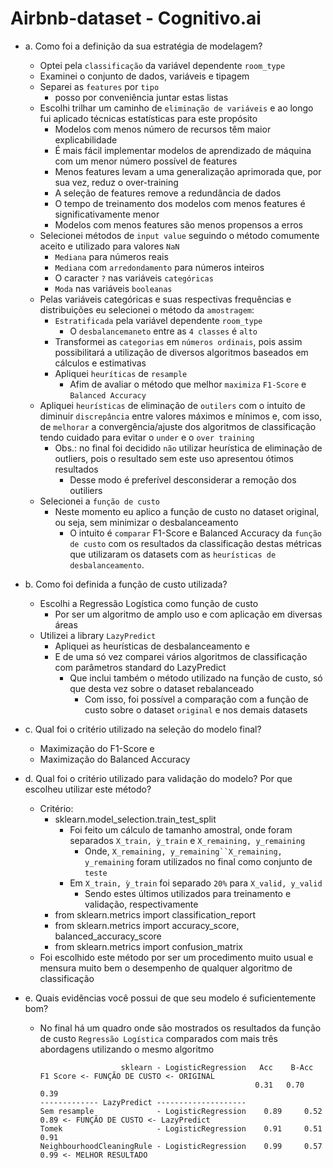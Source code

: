 # Airbnb-dataset - Cognitivo.ai  

- a. Como foi a definição da sua estratégia de modelagem?  
    - Optei pela `classificação` da variável dependente `room_type`
    - Examinei o conjunto de dados, variáveis e tipagem  
    - Separei as `features` por `tipo`  
        - posso por conveniência juntar estas listas  
    - Escolhi trilhar um caminho de `eliminação de variáveis` e ao longo fui aplicado técnicas estatísticas para este propósito  
        - Modelos com menos número de recursos têm maior explicabilidade  
        - É mais fácil implementar modelos de aprendizado de máquina com um menor número possível de features  
        - Menos features levam a uma generalização aprimorada que, por sua vez, reduz o over-training  
        - A seleção de features remove a redundância de dados  
        - O tempo de treinamento dos modelos com menos features é significativamente menor   
        - Modelos com menos features são menos propensos a erros     
    - Selecionei métodos de `input value` seguindo o método comumente aceito e utilizado para valores `NaN`  
        - `Mediana` para números reais    
        - `Mediana` com `arredondamento` para números inteiros    
        - O caracter `?` nas variáveis `categóricas`    
        - `Moda` nas variáveis `booleanas`  
    - Pelas variáveis categóricas e suas respectivas frequências e distribuições eu selecionei o método da `amostragem`:  
        - `Estratificada` pela variável dependente `room_type`  
            - O `desbalancemaneto` entre as `4 classes` é `alto`   
        - Transformei as `categorias` em `números ordinais`, pois assim possibilitará a utilização de diversos algoritmos baseados em cálculos e estimativas   
        - Apliquei `heuríticas` de `resample`  
            - Afim de avaliar o método que melhor `maximiza` `F1-Score` e `Balanced Accuracy`    
    - Apliquei `heurísticas` de eliminação de `outilers` com o intuito de diminuir `discrepância` entre valores máximos e mínimos e, com isso, de `melhorar` a convergência/ajuste dos algoritmos de classificação tendo cuidado para evitar o `under` e o `over training`   
        - Obs.: no final foi decidido `não` utilizar heurística de eliminação de outliers, pois o resultado sem este uso apresentou ótimos resultados  
            - Desse modo é preferível desconsiderar a remoção dos outiliers    
    - Selecionei a `função de custo`  
        - Neste momento eu aplico a função de custo no dataset original, ou seja, sem minimizar o desbalanceamento   
            - O intuito é `comparar` F1-Score e Balanced Accuracy da `função de custo` com os resultados da classificação destas métricas que utilizaram os datasets com as `heurísticas de desbalanceamento`. 
    

- b. Como foi definida a função de custo utilizada?  
    - Escolhi a Regressão Logística como função de custo  
        - Por ser um algoritmo de amplo uso e com aplicação em diversas áreas    
    - Utilizei a library `LazyPredict`  
        - Apliquei as heurísticas de desbalanceamento e   
        - E de uma só vez comparei vários algoritmos de classificação com parâmetros standard do LazyPredict   
            - Que inclui também o método utilizado na função de custo, só que desta vez sobre o dataset rebalanceado   
                - Com isso, foi possível a comparação com a função de custo sobre o dataset `original` e nos demais datasets     

- c. Qual foi o critério utilizado na seleção do modelo final?  
    - Maximização do F1-Score e  
    - Maximização do Balanced Accuracy  

- d. Qual foi o critério utilizado para validação do modelo? Por que escolheu utilizar este método?  
    - Critério: 
        - sklearn.model_selection.train_test_split  
            - Foi feito um cálculo de tamanho amostral, onde foram separados `X_train, ỳ_train` e `X_remaining, y_remaining`  
                - Onde, `X_remaining, y_remaining``X_remaining, y_remaining` foram utilizados no final como conjunto de `teste`  
            - Em `X_train, ỳ_train` foi separado `20%` para `X_valid, y_valid`  
                - Sendo estes últimos utilizados para treinamento e validação, respectivamente  
        - from sklearn.metrics import classification_report  
        - from sklearn.metrics import accuracy_score, balanced_accuracy_score  
        - from sklearn.metrics import confusion_matrix  
    - Foi escolhido este método por ser um procedimento muito usual e mensura muito bem o desempenho de qualquer algoritmo de classificação  

- e. Quais evidências você possui de que seu modelo é suficientemente bom?  
    - No final há um quadro onde são mostrados os resultados da função de custo `Regressão Logística` comparados com mais três abordagens utilizando o mesmo algoritmo
    
                            sklearn - LogisticRegression   Acc    B-Acc   F1 Score <- FUNÇÃO DE CUSTO <- ORIGINAL  
                                                          0.31   0.70     0.39  
          ------------- LazyPredict -------------------- 
          Sem resample              - LogisticRegression	0.89	 0.52	    0.89 <- FUNÇÃO DE CUSTO <- LazyPredict  
          Tomek                     - LogisticRegression	0.91	 0.51	    0.91  
          NeighbourhoodCleaningRule - LogisticRegression	0.99	 0.57	    0.99 <- MELHOR RESULTADO  
